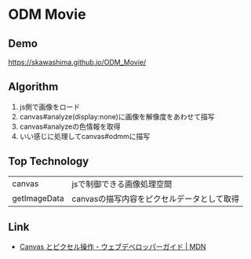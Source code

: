 # ODM Movie

## Demo
https://skawashima.github.io/ODM_Movie/

## Algorithm
1. js側で画像をロード
2. canvas#analyze(display:none)に画像を解像度をあわせて描写
3. canvas#analyzeの色情報を取得
4. いい感じに処理してcanvas#odmmに描写

## Top Technology
|||
|:-|:-|
|canvas|jsで制御できる画像処理空間|
|getImageData|canvasの描写内容をピクセルデータとして取得|

## Link
- [Canvas とピクセル操作 - ウェブデベロッパーガイド | MDN](https://developer.mozilla.org/ja/docs/Web/Guide/HTML/Canvas_tutorial/Pixel_manipulation_with_canvas)
